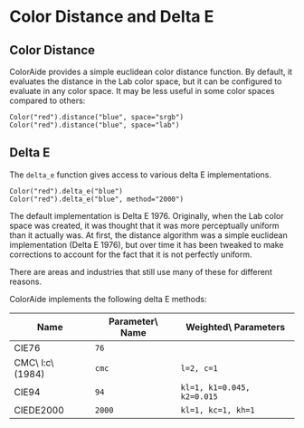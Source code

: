 # Color Distance and Delta E

## Color Distance

ColorAide provides a simple euclidean color distance function. By default, it evaluates the distance in the Lab color
space, but it can be configured to evaluate in any color space. It may be less useful in some color spaces compared to
others:

```color
Color("red").distance("blue", space="srgb")
Color("red").distance("blue", space="lab")
```

## Delta E

The `delta_e` function gives access to various delta E implementations.

```color
Color("red").delta_e("blue")
Color("red").delta_e("blue", method="2000")
```

The default implementation is Delta E 1976. Originally, when the Lab color space was created, it was thought that it was
more perceptually uniform than it actually was. At first, the distance algorithm was a simple euclidean implementation
(Delta E 1976), but over time it has been tweaked to make corrections to account for the fact that it is not perfectly
uniform.

There are areas and industries that still use many of these for different reasons.

ColorAide implements the following delta E methods:

Name             | Parameter\ Name | Weighted\ Parameters
---------------- | --------------- | --------------------
CIE76            | `76`            |
CMC\ l:c\ (1984) | `cmc`           | `l=2, c=1`
CIE94            | `94`            | `kl=1, k1=0.045, k2=0.015`
CIEDE2000        | `2000`          | `kl=1, kc=1, kh=1`
